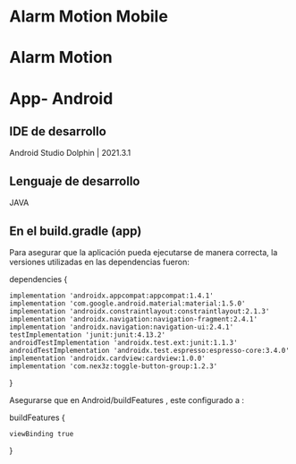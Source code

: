 # Alarm Motion Mobile
# Alarm Motion


# App- Android

## IDE de desarrollo
Android Studio Dolphin | 2021.3.1

## Lenguaje de desarrollo
JAVA

## En el build.gradle (app)
Para asegurar que la aplicación pueda ejecutarse de manera correcta, la versiones utilizadas en las dependencias fueron:


dependencies {

    implementation 'androidx.appcompat:appcompat:1.4.1'
    implementation 'com.google.android.material:material:1.5.0'
    implementation 'androidx.constraintlayout:constraintlayout:2.1.3'
    implementation 'androidx.navigation:navigation-fragment:2.4.1'
    implementation 'androidx.navigation:navigation-ui:2.4.1'
    testImplementation 'junit:junit:4.13.2'
    androidTestImplementation 'androidx.test.ext:junit:1.1.3'
    androidTestImplementation 'androidx.test.espresso:espresso-core:3.4.0'
    implementation 'androidx.cardview:cardview:1.0.0'
    implementation 'com.nex3z:toggle-button-group:1.2.3'

}

Asegurarse que en Android/buildFeatures , este configurado a :

buildFeatures {

    viewBinding true
    
}

